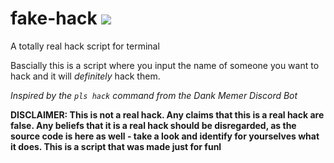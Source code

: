 # fake-hack [![](https://img.shields.io/badge/Download-1.0-green)](https://github.com/Jminding/fake-hack/releases/download/v1.0/fake-hack.zip)
A totally real hack script for terminal

Bascially this is a script where you input the name of someone you want to hack and it will *definitely* hack them.

*Inspired by the `pls hack` command from the Dank Memer Discord Bot*

<span style="size: 10px;"><strong>DISCLAIMER: This is not a real hack.  Any claims that this is a real hack are false.  Any beliefs that it is a real hack should be disregarded, as the source code is here as well - take a look and identify for yourselves what it does.  This is a script that was made just for funl</strong></span>
